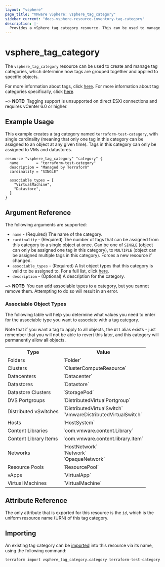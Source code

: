 ```yaml
---
layout: "vsphere"
page_title: "VMware vSphere: vsphere_tag_category"
sidebar_current: "docs-vsphere-resource-inventory-tag-category"
description: |-
  Provides a vSphere tag category resource. This can be used to manage tag categories in vSphere.
---
```


# vsphere\_tag\_category

The `vsphere_tag_category` resource can be used to create and manage tag
categories, which determine how tags are grouped together and applied to
specific objects.

For more information about tags, click [here][ext-tags-general]. For more
information about tag categories specifically, click
[here][ext-tag-categories].

[ext-tags-general]: https://docs.vmware.com/en/VMware-vSphere/6.5/com.vmware.vsphere.vcenterhost.doc/GUID-E8E854DD-AA97-4E0C-8419-CE84F93C4058.html
[ext-tag-categories]: https://docs.vmware.com/en/VMware-vSphere/6.5/com.vmware.vsphere.vcenterhost.doc/GUID-BA3D1794-28F2-43F3-BCE9-3964CB207FB6.html

~> **NOTE:** Tagging support is unsupported on direct ESXi connections and
requires vCenter 6.0 or higher.

## Example Usage

This example creates a tag category named `terraform-test-category`, with
single cardinality (meaning that only one tag in this category can be assigned
to an object at any given time). Tags in this category can only be assigned to
VMs and datastores.

```hcl
resource "vsphere_tag_category" "category" {
  name        = "terraform-test-category"
  description = "Managed by Terraform"
  cardinality = "SINGLE"

  associable_types = [
    "VirtualMachine",
    "Datastore",
  ]
}
```

## Argument Reference

The following arguments are supported:

* `name` - (Required) The name of the category.
* `cardinality` - (Required) The number of tags that can be assigned from this
  category to a single object at once. Can be one of `SINGLE` (object can only
  be assigned one tag in this category), to `MULTIPLE` (object can be assigned
  multiple tags in this category). Forces a new resource if changed.
* `associable_types` - (Required) A list object types that this category is
  valid to be assigned to. For a full list, click
  [here](#associable-object-types).
* `description` - (Optional) A description for the category.

~> **NOTE:** You can add associable types to a category, but you cannot remove
them. Attempting to do so will result in an error.

### Associable Object Types

The following table will help you determine what values you need to enter for
the associable type you want to associate with a tag category.

Note that if you want a tag to apply to all objects, the `All` alias exists -
just remember that you will not be able to revert this later, and this category
will permanently allow all objects.

<table>
<tr><th>Type</th><th>Value</th></tr>
<tr><td>Folders</td><td>`Folder`</td></tr>
<tr><td>Clusters</td><td>`ClusterComputeResource`</td></tr>
<tr><td>Datacenters</td><td>`Datacenter`</td></tr>
<tr><td>Datastores</td><td>`Datastore`</td></tr>
<tr><td>Datastore Clusters</td><td>`StoragePod`</td></tr>
<tr><td>DVS Portgroups</td><td>`DistributedVirtualPortgroup`</td></tr>
<tr><td>Distributed vSwitches</td><td>`DistributedVirtualSwitch`<br>`VmwareDistributedVirtualSwitch`</td></tr>
<tr><td>Hosts</td><td>`HostSystem`</td></tr>
<tr><td>Content Libraries</td><td>`com.vmware.content.Library`</td></tr>
<tr><td>Content Library Items</td><td>`com.vmware.content.library.Item`</td></tr>
<tr><td>Networks</td><td>`HostNetwork`<br>`Network`<br>`OpaqueNetwork`</td></tr>
<tr><td>Resource Pools</td><td>`ResourcePool`</td></tr>
<tr><td>vApps</td><td>`VirtualApp`</td></tr>
<tr><td>Virtual Machines</td><td>`VirtualMachine`</td></tr>
</table>

## Attribute Reference

The only attribute that is exported for this resource is the `id`, which is the
uniform resource name (URN) of this tag category.

## Importing

An existing tag category can be [imported][docs-import] into this resource via
its name, using the following command:

[docs-import]: https://www.terraform.io/docs/import/index.html

```
terraform import vsphere_tag_category.category terraform-test-category
```
